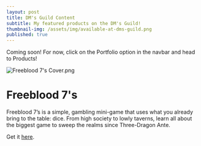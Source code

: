 ```yaml
---
layout: post
title: DM's Guild Content
subtitle: My featured products on the DM's Guild!
thumbnail-img: /assets/img/available-at-dms-guild.png
published: true
---
```


Coming soon! For now, click on the Portfolio option in the navbar and head to Products!

![Freeblood 7's Cover.png]({{site.baseurl}}/_posts/Freeblood-7s-Cover.png)

# Freeblood 7's

Freeblood 7’s is a simple, gambling mini-game that uses what you already bring to the table: dice. From high society to lowly taverns, learn all about the biggest game to sweep the realms since Three-Dragon Ante.

Get it [here](https://www.dmsguild.com/product/354739/Freeblood-7s).

